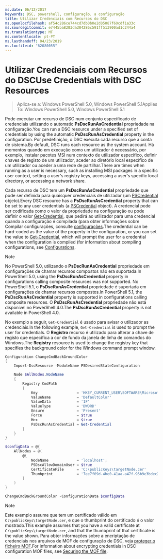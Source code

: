```yaml
---
ms.date: 06/12/2017
keywords: DSC, powershell, configuração, a configuração
title: Utilizar Credenciais com Recursos do DSC
ms.openlocfilehash: af54c286ce744cd7db0b0e2d05087f60cdf1a33c
ms.sourcegitcommit: e7445ba8203da304286c591ff513900ad1c244a4
ms.translationtype: MT
ms.contentlocale: pt-PT
ms.lasthandoff: 04/23/2019
ms.locfileid: "62080055"
---
```

# <a name="use-credentials-with-dsc-resources"></a><span data-ttu-id="a9922-103">Utilizar Credenciais com Recursos do DSC</span><span class="sxs-lookup"><span data-stu-id="a9922-103">Use Credentials with DSC Resources</span></span>

> <span data-ttu-id="a9922-104">Aplica-se a: Windows PowerShell 5.0, Windows PowerShell 5.1</span><span class="sxs-lookup"><span data-stu-id="a9922-104">Applies To: Windows PowerShell 5.0, Windows PowerShell 5.1</span></span>

<span data-ttu-id="a9922-105">Pode executar um recurso de DSC num conjunto especificado de credenciais utilizando o automatic **PsDscRunAsCredential** propriedade na configuração.</span><span class="sxs-lookup"><span data-stu-id="a9922-105">You can run a DSC resource under a specified set of credentials by using the automatic **PsDscRunAsCredential** property in the configuration.</span></span>
<span data-ttu-id="a9922-106">Por predefinição, o DSC executa cada recurso que a conta de sistema.</span><span class="sxs-lookup"><span data-stu-id="a9922-106">By default, DSC runs each resource as the system account.</span></span>
<span data-ttu-id="a9922-107">Há momentos quando em execução como um utilizador é necessário, por exemplo, instalar pacotes MSI num contexto de utilizador específico, definir chaves de registo de um utilizador, aceder ao diretório local específico de um utilizador ou aceder a uma rede de partilhar.</span><span class="sxs-lookup"><span data-stu-id="a9922-107">There are times when running as a user is necessary, such as installing MSI packages in a specific user context, setting a user's registry keys, accessing a user's specific local directory, or accessing a network share.</span></span>

<span data-ttu-id="a9922-108">Cada recurso de DSC tem um **PsDscRunAsCredential** propriedade que pode ser definida para quaisquer credenciais de utilizador (um [PSCredential](/dotnet/api/system.management.automation.pscredential) objeto).</span><span class="sxs-lookup"><span data-stu-id="a9922-108">Every DSC resource has a **PsDscRunAsCredential** property that can be set to any user credentials (a [PSCredential](/dotnet/api/system.management.automation.pscredential) object).</span></span>
<span data-ttu-id="a9922-109">A credencial pode ser codificada como o valor da propriedade na configuração ou pode definir o valor [Get-Credential](/powershell/module/Microsoft.PowerShell.Security/Get-Credential), que pedirá ao utilizador para uma credencial quando a configuração é compilada (para obter informações sobre Compilar configurações, consulte [configurações](configurations.md).</span><span class="sxs-lookup"><span data-stu-id="a9922-109">The credential can be hard-coded as the value of the property in the configuration, or you can set the value to [Get-Credential](/powershell/module/Microsoft.PowerShell.Security/Get-Credential), which will prompt the user for a credential when the configuration is compiled (for information about compiling configurations, see [Configurations](configurations.md).</span></span>

> [!NOTE]
> <span data-ttu-id="a9922-110">No PowerShell 5.0, utilizando o **PsDscRunAsCredential** propriedade em configurações de chamar recursos compostos não era suportada.</span><span class="sxs-lookup"><span data-stu-id="a9922-110">In PowerShell 5.0, using the **PsDscRunAsCredential** property in configurations calling composite resources was not supported.</span></span>
> <span data-ttu-id="a9922-111">No PowerShell 5.1, o **PsDscRunAsCredential** propriedade é suportada em configurações de chamar recursos compostos.</span><span class="sxs-lookup"><span data-stu-id="a9922-111">In PowerShell 5.1, the **PsDscRunAsCredential** property is supported in configurations calling composite resources.</span></span>
> <span data-ttu-id="a9922-112">O **PsDscRunAsCredential** propriedade não está disponível no PowerShell 4.0.</span><span class="sxs-lookup"><span data-stu-id="a9922-112">The **PsDscRunAsCredential** property is not available in PowerShell 4.0.</span></span>

<span data-ttu-id="a9922-113">No exemplo a seguir, `Get-Credential` é usado para avisar o utilizador as credenciais.</span><span class="sxs-lookup"><span data-stu-id="a9922-113">In the following example, `Get-Credential` is used to prompt the user for credentials.</span></span>
<span data-ttu-id="a9922-114">O **Registro** recurso é utilizado para alterar a chave de registo que especifica a cor de fundo da janela de linha de comandos do Windows.</span><span class="sxs-lookup"><span data-stu-id="a9922-114">The **Registry** resource is used to change the registry key that specifies the background color for the Windows command prompt window.</span></span>

```powershell
Configuration ChangeCmdBackGroundColor
{
    Import-DscResource -ModuleName PSDesiredStateConfiguration

    Node $AllNodes.NodeName
    {
        Registry CmdPath
        {
            Key                  = 'HKEY_CURRENT_USER\SOFTWARE\Microsoft\Command Processor'
            ValueName            = 'DefaultColor'
            ValueData            = '1F'
            ValueType            = 'DWORD'
            Ensure               = 'Present'
            Force                = $true
            Hex                  = $true
            PsDscRunAsCredential = Get-Credential
        }
    }
}

$configData = @{
    AllNodes = @(
        @{
            NodeName             = 'localhost';
            PSDscAllowDomainUser = $true
            CertificateFile      = 'C:\publicKeys\targetNode.cer'
            Thumbprint           = '7ee7f09d-4be0-41aa-a47f-96b9e3bdec25'
        }
    )
}

ChangeCmdBackGroundColor -ConfigurationData $configData
```

> [!NOTE]
> <span data-ttu-id="a9922-115">Este exemplo assume que tem um certificado válido em `C:\publicKeys\targetNode.cer`, e que o thumbprint do certificado é o valor mostrado.</span><span class="sxs-lookup"><span data-stu-id="a9922-115">This example assumes that you have a valid certificate at `C:\publicKeys\targetNode.cer`, and that the thumbprint of that certificate is the value shown.</span></span>
> <span data-ttu-id="a9922-116">Para obter informações sobre a encriptação de credenciais nos arquivos de MOF de configuração de DSC, veja [proteger o ficheiro MOF](../pull-server/secureMOF.md).</span><span class="sxs-lookup"><span data-stu-id="a9922-116">For information about encrypting credentials in DSC configuration MOF files, see [Securing the MOF file](../pull-server/secureMOF.md).</span></span>

